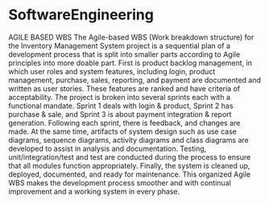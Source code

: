 # SoftwareEngineering
AGILE BASED WBS
The Agile-based WBS (Work breakdown structure) for the Inventory Management System project is a sequential plan of a development process that is split into smaller parts according to Agile principles into more doable part. First is product backlog management, in which user roles and system features, including login, product management, purchase, sales, reporting, and payment are documented and written as user stories. These features are ranked and have criteria of acceptability. The project is broken into several sprints each with a functional mandate. Sprint 1 deals with login & product, Sprint 2 has purchase & sale, and Sprint 3 is about payment integration & report generation. Following each sprint, there is feedback, and changes are made. At the same time, artifacts of system design such as use case diagrams, sequence diagrams, activity diagrams and class diagrams are developed to assist in analysis and documentation. Testing, unit/integration/test and test are conducted during the process to ensure that all modules function appropriately. Finally, the system is cleaned up, deployed, documented, and ready for maintenance. This organized Agile WBS makes the development process smoother and with continual improvement and a working system in every phase.

